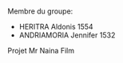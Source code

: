 #
Membre du groupe:
  - HERITRA Aldonis       1554 
  - ANDRIAMORIA Jennifer  1532
  
Projet Mr Naina Film
